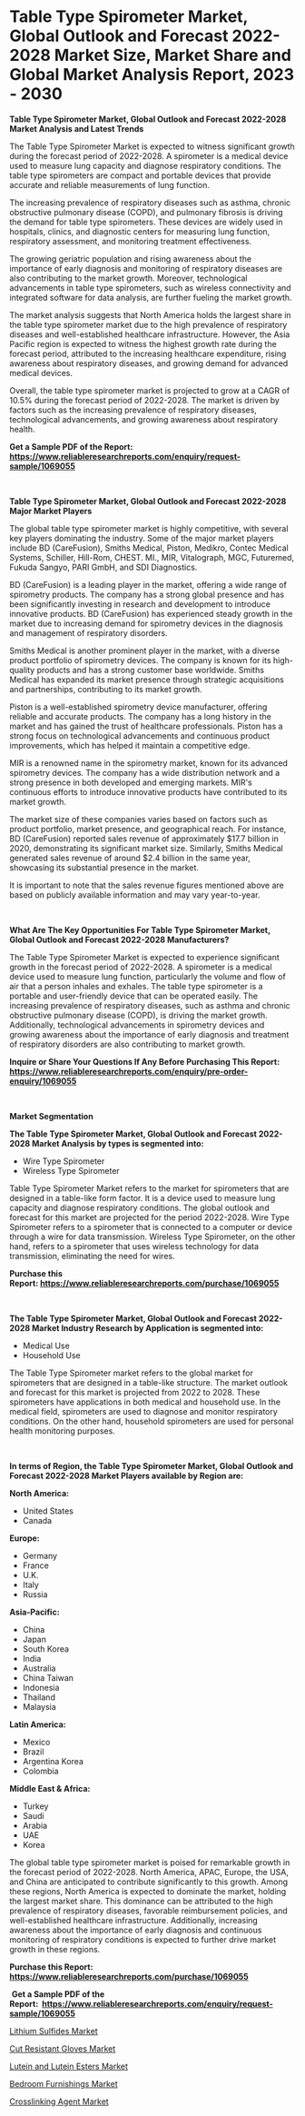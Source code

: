 <p><h1>Table Type Spirometer Market, Global Outlook and Forecast 2022-2028 Market Size, Market Share and Global Market Analysis Report, 2023 - 2030</h1></p><p><strong>Table Type Spirometer Market, Global Outlook and Forecast 2022-2028 Market Analysis and Latest Trends</strong></p>
<p><p>The Table Type Spirometer Market is expected to witness significant growth during the forecast period of 2022-2028. A spirometer is a medical device used to measure lung capacity and diagnose respiratory conditions. The table type spirometers are compact and portable devices that provide accurate and reliable measurements of lung function.</p><p>The increasing prevalence of respiratory diseases such as asthma, chronic obstructive pulmonary disease (COPD), and pulmonary fibrosis is driving the demand for table type spirometers. These devices are widely used in hospitals, clinics, and diagnostic centers for measuring lung function, respiratory assessment, and monitoring treatment effectiveness.</p><p>The growing geriatric population and rising awareness about the importance of early diagnosis and monitoring of respiratory diseases are also contributing to the market growth. Moreover, technological advancements in table type spirometers, such as wireless connectivity and integrated software for data analysis, are further fueling the market growth.</p><p>The market analysis suggests that North America holds the largest share in the table type spirometer market due to the high prevalence of respiratory diseases and well-established healthcare infrastructure. However, the Asia Pacific region is expected to witness the highest growth rate during the forecast period, attributed to the increasing healthcare expenditure, rising awareness about respiratory diseases, and growing demand for advanced medical devices.</p><p>Overall, the table type spirometer market is projected to grow at a CAGR of 10.5% during the forecast period of 2022-2028. The market is driven by factors such as the increasing prevalence of respiratory diseases, technological advancements, and growing awareness about respiratory health.</p></p>
<p><strong>Get a Sample PDF of the Report:&nbsp; <a href="https://www.reliableresearchreports.com/enquiry/request-sample/1069055">https://www.reliableresearchreports.com/enquiry/request-sample/1069055</a></strong></p>
<p>&nbsp;</p>
<p><strong>Table Type Spirometer Market, Global Outlook and Forecast 2022-2028 Major Market Players</strong></p>
<p><p>The global table type spirometer market is highly competitive, with several key players dominating the industry. Some of the major market players include BD (CareFusion), Smiths Medical, Piston, Medikro, Contec Medical Systems, Schiller, Hill-Rom, CHEST. MI., MIR, Vitalograph, MGC, Futuremed, Fukuda Sangyo, PARI GmbH, and SDI Diagnostics.</p><p>BD (CareFusion) is a leading player in the market, offering a wide range of spirometry products. The company has a strong global presence and has been significantly investing in research and development to introduce innovative products. BD (CareFusion) has experienced steady growth in the market due to increasing demand for spirometry devices in the diagnosis and management of respiratory disorders.</p><p>Smiths Medical is another prominent player in the market, with a diverse product portfolio of spirometry devices. The company is known for its high-quality products and has a strong customer base worldwide. Smiths Medical has expanded its market presence through strategic acquisitions and partnerships, contributing to its market growth.</p><p>Piston is a well-established spirometry device manufacturer, offering reliable and accurate products. The company has a long history in the market and has gained the trust of healthcare professionals. Piston has a strong focus on technological advancements and continuous product improvements, which has helped it maintain a competitive edge.</p><p>MIR is a renowned name in the spirometry market, known for its advanced spirometry devices. The company has a wide distribution network and a strong presence in both developed and emerging markets. MIR's continuous efforts to introduce innovative products have contributed to its market growth.</p><p>The market size of these companies varies based on factors such as product portfolio, market presence, and geographical reach. For instance, BD (CareFusion) reported sales revenue of approximately $17.7 billion in 2020, demonstrating its significant market size. Similarly, Smiths Medical generated sales revenue of around $2.4 billion in the same year, showcasing its substantial presence in the market.</p><p>It is important to note that the sales revenue figures mentioned above are based on publicly available information and may vary year-to-year.</p></p>
<p>&nbsp;</p>
<p><strong>What Are The Key Opportunities For Table Type Spirometer Market, Global Outlook and Forecast 2022-2028 Manufacturers?</strong></p>
<p><p>The Table Type Spirometer Market is expected to experience significant growth in the forecast period of 2022-2028. A spirometer is a medical device used to measure lung function, particularly the volume and flow of air that a person inhales and exhales. The table type spirometer is a portable and user-friendly device that can be operated easily. The increasing prevalence of respiratory diseases, such as asthma and chronic obstructive pulmonary disease (COPD), is driving the market growth. Additionally, technological advancements in spirometry devices and growing awareness about the importance of early diagnosis and treatment of respiratory disorders are also contributing to market growth.</p></p>
<p><strong>Inquire or Share Your Questions If Any Before Purchasing This Report: <a href="https://www.reliableresearchreports.com/enquiry/pre-order-enquiry/1069055">https://www.reliableresearchreports.com/enquiry/pre-order-enquiry/1069055</a></strong></p>
<p>&nbsp;</p>
<p><strong>Market Segmentation</strong></p>
<p><strong>The Table Type Spirometer Market, Global Outlook and Forecast 2022-2028 Market Analysis by types is segmented into:</strong></p>
<p><ul><li>Wire Type Spirometer</li><li>Wireless Type Spirometer</li></ul></p>
<p><p>Table Type Spirometer Market refers to the market for spirometers that are designed in a table-like form factor. It is a device used to measure lung capacity and diagnose respiratory conditions. The global outlook and forecast for this market are projected for the period 2022-2028. Wire Type Spirometer refers to a spirometer that is connected to a computer or device through a wire for data transmission. Wireless Type Spirometer, on the other hand, refers to a spirometer that uses wireless technology for data transmission, eliminating the need for wires.</p></p>
<p><strong>Purchase this Report:&nbsp;<a href="https://www.reliableresearchreports.com/purchase/1069055">https://www.reliableresearchreports.com/purchase/1069055</a></strong></p>
<p>&nbsp;</p>
<p><strong>The Table Type Spirometer Market, Global Outlook and Forecast 2022-2028 Market Industry Research by Application is segmented into:</strong></p>
<p><ul><li>Medical Use</li><li>Household Use</li></ul></p>
<p><p>The Table Type Spirometer market refers to the global market for spirometers that are designed in a table-like structure. The market outlook and forecast for this market is projected from 2022 to 2028. These spirometers have applications in both medical and household use. In the medical field, spirometers are used to diagnose and monitor respiratory conditions. On the other hand, household spirometers are used for personal health monitoring purposes.</p></p>
<p>&nbsp;</p>
<p><strong>In terms of Region, the Table Type Spirometer Market, Global Outlook and Forecast 2022-2028 Market Players available by Region are:</strong></p>
<p>
    <p> <strong> North America: </strong>
        <ul>
            <li>United States</li>
            <li>Canada</li>
        </ul>
        </p> 
    <p> <strong> Europe: </strong>
        <ul>
            <li>Germany</li>
            <li>France</li>
            <li>U.K.</li>
            <li>Italy</li>
            <li>Russia</li>
        </ul>
        </p> 
    <p> <strong> Asia-Pacific: </strong>
        <ul>
            <li>China</li>
            <li>Japan</li>
            <li>South Korea</li>
            <li>India</li>
            <li>Australia</li>
            <li>China Taiwan</li>
            <li>Indonesia</li>
            <li>Thailand</li>
            <li>Malaysia</li>
        </ul>
        </p> 
    <p> <strong> Latin America: </strong>
        <ul>
            <li>Mexico</li>
            <li>Brazil</li>
            <li>Argentina Korea</li>
            <li>Colombia</li>
        </ul>
        </p> 
    <p> <strong> Middle East & Africa: </strong>
        <ul>
            <li>Turkey</li>
            <li>Saudi</li>
            <li>Arabia</li>
            <li>UAE</li>
            <li>Korea</li>
        </ul>
    </p>
    </p>
<p><p>The global table type spirometer market is poised for remarkable growth in the forecast period of 2022-2028. North America, APAC, Europe, the USA, and China are anticipated to contribute significantly to this growth. Among these regions, North America is expected to dominate the market, holding the largest market share. This dominance can be attributed to the high prevalence of respiratory diseases, favorable reimbursement policies, and well-established healthcare infrastructure. Additionally, increasing awareness about the importance of early diagnosis and continuous monitoring of respiratory conditions is expected to further drive market growth in these regions.</p></p>
<p><strong>Purchase this Report: <a href="https://www.reliableresearchreports.com/purchase/1069055">https://www.reliableresearchreports.com/purchase/1069055</a></strong></p>
<p>&nbsp;<strong>Get a Sample PDF of the Report:&nbsp;&nbsp;<a href="https://www.reliableresearchreports.com/enquiry/request-sample/1069055">https://www.reliableresearchreports.com/enquiry/request-sample/1069055</a></strong></p>
<p><strong></strong></p>
<p><p><a href="https://www.reportprime.com/lithium-sulfides-r728">Lithium Sulfides Market</a></p><p><a href="https://medium.com/@cullenblick/cut-resistant-gloves-market-size-growth-forecast-2023-2030-046f43834a66">Cut Resistant Gloves Market</a></p><p><a href="https://www.reportprime.com/lutein-and-lutein-esters-r729">Lutein and Lutein Esters Market</a></p><p><a href="https://www.linkedin.com/pulse/bedroom-furnishings-market-size-share-amp-trends-analysis-gmkfe/">Bedroom Furnishings Market</a></p><p><a href="https://medium.com/@graycehuels/crosslinking-agent-market-size-growth-forecast-2023-2030-7ddff6bedd67">Crosslinking Agent Market</a></p></p>